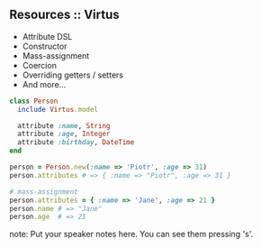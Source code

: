 ##  Resources :: Virtus

* Attribute DSL
* Constructor
* Mass-assignment
* Coercion
* Overriding getters / setters
* And more...

```ruby
class Person
  include Virtus.model

  attribute :name, String
  attribute :age, Integer
  attribute :birthday, DateTime
end

person = Person.new(:name => 'Piotr', :age => 31)
person.attributes # => { :name => "Piotr", :age => 31 }

# mass-assignment
person.attributes = { :name => 'Jane', :age => 21 }
person.name # => "Jane"
person.age  # => 21
```

note:
    Put your speaker notes here.
    You can see them pressing 's'.
